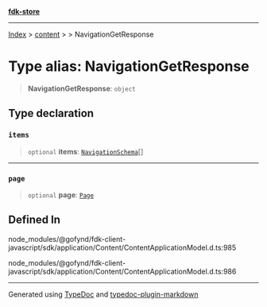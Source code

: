 [**fdk-store**](../../../README.md)
***

[Index](../../../API.md) > [content](../../README.md) > [<internal>](../README.md) > NavigationGetResponse

# Type alias: NavigationGetResponse

> **NavigationGetResponse**: `object`

## Type declaration

### `items`

> `optional` **items**: [`NavigationSchema`](type-alias.NavigationSchema.md)[]

***

### `page`

> `optional` **page**: [`Page`](type-alias.Page.md)

## Defined In

node\_modules/@gofynd/fdk-client-javascript/sdk/application/Content/ContentApplicationModel.d.ts:985

node\_modules/@gofynd/fdk-client-javascript/sdk/application/Content/ContentApplicationModel.d.ts:986

***
Generated using [TypeDoc](https://typedoc.org/) and [typedoc-plugin-markdown](https://www.npmjs.com/package/typedoc-plugin-markdown)
